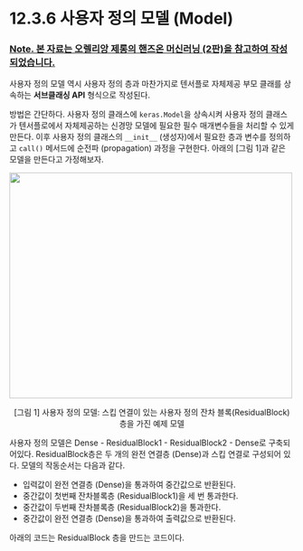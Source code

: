 # 12.3.6 사용자 정의 모델 __(Model)__

### <U>Note. 본 자료는 오렐리앙 제롱의 핸즈온 머신러닝 (2판)을 참고하여 작성되었습니다.</U>

사용자 정의 모델 역시 사용자 정의 층과 마찬가지로 텐서플로 자체제공 부모 클래를 상속하는 **서브클래싱 API** 형식으로 작성된다.

방법은 간단하다. 사용자 정의 클래스에 `keras.Model`을 상속시켜 사용자 정의 클래스가 텐서플로에서 자체제공하는 신경망 모델에 필요한 필수 매개변수들을 처리할 수 있게 만든다. 이후 사용자 정의 클래스의 `__init__` (생성자)에서 필요한 층과 변수를 정의하고 `call()` 메서드에 순전파 (propagation) 과정을 구현한다. 아래의 [그림 1]과 같은 모델을 만든다고 가정해보자.

<p text-align = "center"> <img src = "https://user-images.githubusercontent.com/61273017/83327571-d2593d00-a2b7-11ea-80a2-fbd0bfcd519a.png" width = "500" height = "400"></p>
<center> [그림 1] 사용자 정의 모델: 스킵 연결이 있는 사용자 정의 잔차 블록(ResidualBlock) 층을 가진 예제 모델 </center>

사용자 정의 모델은 Dense - ResidualBlock1 - ResidualBlock2 - Dense로 구축되어있다. ResidualBlock층은 두 개의 완전 연결층 (Dense)과 스킵 연결로 구성되어 있다. 모델의 작동순서는 다음과 같다.
- 입력값이 완전 연결층 (Dense)을 통과하여 중간값으로 반환된다.
- 중간값이 첫번째 잔차블록층 (ResidualBlock1)을 세 번 통과한다.
- 중간값이 두번째 잔차블록층 (ResidualBlock2)을 통과한다.
- 중간값이 완전 연결층 (Dense)을 통과하여 출력값으로 반환된다.

아래의 코드는 ResidualBlock 층을 만드는 코드이다.